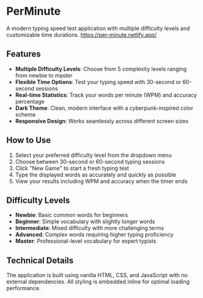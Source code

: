 # PerMinute

A modern typing speed test application with multiple difficulty levels and customizable time durations.
https://per-minute.netlify.app/
## Features

- **Multiple Difficulty Levels**: Choose from 5 complexity levels ranging from newbie to master
- **Flexible Time Options**: Test your typing speed with 30-second or 60-second sessions
- **Real-time Statistics**: Track your words per minute (WPM) and accuracy percentage
- **Dark Theme**: Clean, modern interface with a cyberpunk-inspired color scheme
- **Responsive Design**: Works seamlessly across different screen sizes

## How to Use

1. Select your preferred difficulty level from the dropdown menu
2. Choose between 30-second or 60-second typing sessions
3. Click "New Game" to start a fresh typing test
4. Type the displayed words as accurately and quickly as possible
5. View your results including WPM and accuracy when the timer ends

## Difficulty Levels

- **Newbie**: Basic common words for beginners
- **Beginner**: Simple vocabulary with slightly longer words
- **Intermediate**: Mixed difficulty with more challenging terms
- **Advanced**: Complex words requiring higher typing proficiency
- **Master**: Professional-level vocabulary for expert typists

## Technical Details

The application is built using vanilla HTML, CSS, and JavaScript with no external dependencies. All styling is embedded inline for optimal loading performance.


